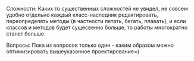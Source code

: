 Сложности:
Каких то существенных сложностей не увидел, не совсем удобно
отдельно каждый класс-наследник редактировать, переопределять 
методы (в частности летать, бегать, плавать), и если классов 
и методов будет сущесвенно больше, то работы многократно
станет больше

Вопросы:
Пока из вопросов только один - каким образом можно оптимизировать
вышеуказанное проектирование=)